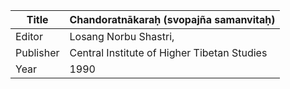 |Title | Chandoratnākaraḥ (svopajña samanvitaḥ) 
| --- | --- 
|Editor | Losang Norbu Shastri,
|Publisher | Central Institute of Higher Tibetan Studies
|Year | 1990